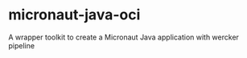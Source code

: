 # micronaut-java-oci
A wrapper toolkit to create a Micronaut Java application with wercker pipeline
